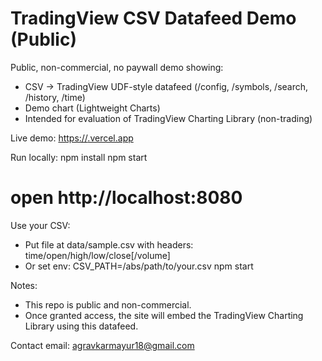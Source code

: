 # TradingView CSV Datafeed Demo (Public)

Public, non-commercial, no paywall demo showing:
- CSV → TradingView UDF-style datafeed (/config, /symbols, /search, /history, /time)
- Demo chart (Lightweight Charts)
- Intended for evaluation of TradingView Charting Library (non-trading)
  
Live demo: [https://<your-demo>.vercel.app](https://mayuragravkar-dev.github.io/tv-csv-datafeed-demo)

Run locally:
  npm install
  npm start
  # open http://localhost:8080

Use your CSV:
- Put file at data/sample.csv with headers: time/open/high/low/close[/volume]
- Or set env: CSV_PATH=/abs/path/to/your.csv npm start

Notes:
- This repo is public and non-commercial.
- Once granted access, the site will embed the TradingView Charting Library using this datafeed.

Contact email: agravkarmayur18@gmail.com
